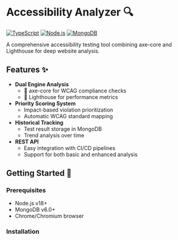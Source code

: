 # Accessibility Analyzer 🔍

[![TypeScript](https://img.shields.io/badge/TypeScript-4.0+-007ACC?logo=typescript)](https://www.typescriptlang.org/)
[![Node.js](https://img.shields.io/badge/Node.js-18.x-339933?logo=node.js)](https://nodejs.org/)
[![MongoDB](https://img.shields.io/badge/MongoDB-6.0+-47A248?logo=mongodb)](https://www.mongodb.com/)

A comprehensive accessibility testing tool combining axe-core and Lighthouse for deep website analysis.

## Features ✨

- **Dual Engine Analysis**
  - 🦾 axe-core for WCAG compliance checks
  - 🚀 Lighthouse for performance metrics
- **Priority Scoring System**
  - Impact-based violation prioritization
  - Automatic WCAG standard mapping
- **Historical Tracking**
  - Test result storage in MongoDB
  - Trend analysis over time
- **REST API**
  - Easy integration with CI/CD pipelines
  - Support for both basic and enhanced analysis

## Getting Started 🚀

### Prerequisites
- Node.js v18+
- MongoDB v6.0+
- Chrome/Chromium browser

### Installation
